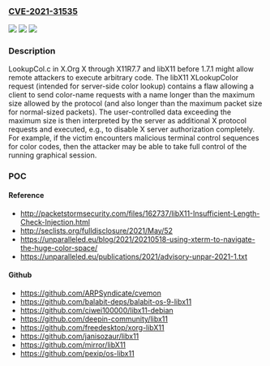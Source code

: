 ### [CVE-2021-31535](https://cve.mitre.org/cgi-bin/cvename.cgi?name=CVE-2021-31535)
![](https://img.shields.io/static/v1?label=Product&message=n%2Fa&color=blue)
![](https://img.shields.io/static/v1?label=Version&message=n%2Fa&color=blue)
![](https://img.shields.io/static/v1?label=Vulnerability&message=n%2Fa&color=brighgreen)

### Description

LookupCol.c in X.Org X through X11R7.7 and libX11 before 1.7.1 might allow remote attackers to execute arbitrary code. The libX11 XLookupColor request (intended for server-side color lookup) contains a flaw allowing a client to send color-name requests with a name longer than the maximum size allowed by the protocol (and also longer than the maximum packet size for normal-sized packets). The user-controlled data exceeding the maximum size is then interpreted by the server as additional X protocol requests and executed, e.g., to disable X server authorization completely. For example, if the victim encounters malicious terminal control sequences for color codes, then the attacker may be able to take full control of the running graphical session.

### POC

#### Reference
- http://packetstormsecurity.com/files/162737/libX11-Insufficient-Length-Check-Injection.html
- http://seclists.org/fulldisclosure/2021/May/52
- https://unparalleled.eu/blog/2021/20210518-using-xterm-to-navigate-the-huge-color-space/
- https://unparalleled.eu/publications/2021/advisory-unpar-2021-1.txt

#### Github
- https://github.com/ARPSyndicate/cvemon
- https://github.com/balabit-deps/balabit-os-9-libx11
- https://github.com/ciwei100000/libx11-debian
- https://github.com/deepin-community/libx11
- https://github.com/freedesktop/xorg-libX11
- https://github.com/janisozaur/libx11
- https://github.com/mirror/libX11
- https://github.com/pexip/os-libx11


